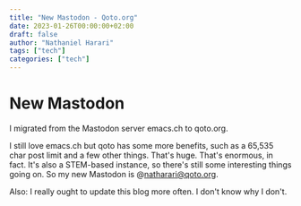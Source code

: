 ```yaml
---
title: "New Mastodon - Qoto.org"
date: 2023-01-26T00:00:00+02:00
draft: false
author: "Nathaniel Harari"
tags: ["tech"]
categories: ["tech"]
---
```

# New Mastodon

I migrated from the Mastodon server emacs.ch to qoto.org.

I still love emacs.ch but qoto has some more benefits, such as a 65,535 char post limit and a few other things. That's huge. That's enormous, in fact. It's also a STEM-based instance, so there's still some interesting things going on. So my new Mastodon is @natharari@qoto.org.

Also: I really ought to update this blog more often. I don't know why I don't.
